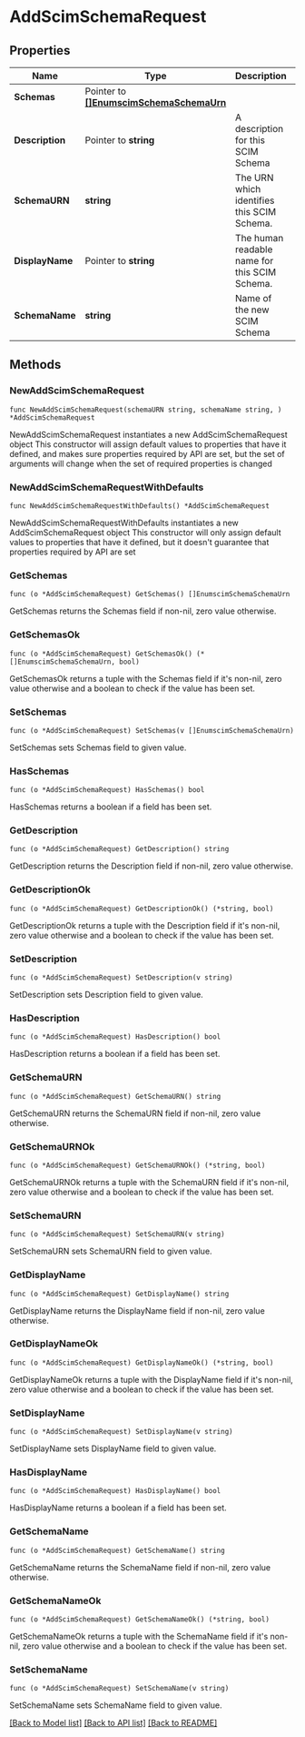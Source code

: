 # AddScimSchemaRequest

## Properties

Name | Type | Description | Notes
------------ | ------------- | ------------- | -------------
**Schemas** | Pointer to [**[]EnumscimSchemaSchemaUrn**](EnumscimSchemaSchemaUrn.md) |  | [optional] 
**Description** | Pointer to **string** | A description for this SCIM Schema | [optional] 
**SchemaURN** | **string** | The URN which identifies this SCIM Schema. | 
**DisplayName** | Pointer to **string** | The human readable name for this SCIM Schema. | [optional] 
**SchemaName** | **string** | Name of the new SCIM Schema | 

## Methods

### NewAddScimSchemaRequest

`func NewAddScimSchemaRequest(schemaURN string, schemaName string, ) *AddScimSchemaRequest`

NewAddScimSchemaRequest instantiates a new AddScimSchemaRequest object
This constructor will assign default values to properties that have it defined,
and makes sure properties required by API are set, but the set of arguments
will change when the set of required properties is changed

### NewAddScimSchemaRequestWithDefaults

`func NewAddScimSchemaRequestWithDefaults() *AddScimSchemaRequest`

NewAddScimSchemaRequestWithDefaults instantiates a new AddScimSchemaRequest object
This constructor will only assign default values to properties that have it defined,
but it doesn't guarantee that properties required by API are set

### GetSchemas

`func (o *AddScimSchemaRequest) GetSchemas() []EnumscimSchemaSchemaUrn`

GetSchemas returns the Schemas field if non-nil, zero value otherwise.

### GetSchemasOk

`func (o *AddScimSchemaRequest) GetSchemasOk() (*[]EnumscimSchemaSchemaUrn, bool)`

GetSchemasOk returns a tuple with the Schemas field if it's non-nil, zero value otherwise
and a boolean to check if the value has been set.

### SetSchemas

`func (o *AddScimSchemaRequest) SetSchemas(v []EnumscimSchemaSchemaUrn)`

SetSchemas sets Schemas field to given value.

### HasSchemas

`func (o *AddScimSchemaRequest) HasSchemas() bool`

HasSchemas returns a boolean if a field has been set.

### GetDescription

`func (o *AddScimSchemaRequest) GetDescription() string`

GetDescription returns the Description field if non-nil, zero value otherwise.

### GetDescriptionOk

`func (o *AddScimSchemaRequest) GetDescriptionOk() (*string, bool)`

GetDescriptionOk returns a tuple with the Description field if it's non-nil, zero value otherwise
and a boolean to check if the value has been set.

### SetDescription

`func (o *AddScimSchemaRequest) SetDescription(v string)`

SetDescription sets Description field to given value.

### HasDescription

`func (o *AddScimSchemaRequest) HasDescription() bool`

HasDescription returns a boolean if a field has been set.

### GetSchemaURN

`func (o *AddScimSchemaRequest) GetSchemaURN() string`

GetSchemaURN returns the SchemaURN field if non-nil, zero value otherwise.

### GetSchemaURNOk

`func (o *AddScimSchemaRequest) GetSchemaURNOk() (*string, bool)`

GetSchemaURNOk returns a tuple with the SchemaURN field if it's non-nil, zero value otherwise
and a boolean to check if the value has been set.

### SetSchemaURN

`func (o *AddScimSchemaRequest) SetSchemaURN(v string)`

SetSchemaURN sets SchemaURN field to given value.


### GetDisplayName

`func (o *AddScimSchemaRequest) GetDisplayName() string`

GetDisplayName returns the DisplayName field if non-nil, zero value otherwise.

### GetDisplayNameOk

`func (o *AddScimSchemaRequest) GetDisplayNameOk() (*string, bool)`

GetDisplayNameOk returns a tuple with the DisplayName field if it's non-nil, zero value otherwise
and a boolean to check if the value has been set.

### SetDisplayName

`func (o *AddScimSchemaRequest) SetDisplayName(v string)`

SetDisplayName sets DisplayName field to given value.

### HasDisplayName

`func (o *AddScimSchemaRequest) HasDisplayName() bool`

HasDisplayName returns a boolean if a field has been set.

### GetSchemaName

`func (o *AddScimSchemaRequest) GetSchemaName() string`

GetSchemaName returns the SchemaName field if non-nil, zero value otherwise.

### GetSchemaNameOk

`func (o *AddScimSchemaRequest) GetSchemaNameOk() (*string, bool)`

GetSchemaNameOk returns a tuple with the SchemaName field if it's non-nil, zero value otherwise
and a boolean to check if the value has been set.

### SetSchemaName

`func (o *AddScimSchemaRequest) SetSchemaName(v string)`

SetSchemaName sets SchemaName field to given value.



[[Back to Model list]](../README.md#documentation-for-models) [[Back to API list]](../README.md#documentation-for-api-endpoints) [[Back to README]](../README.md)


